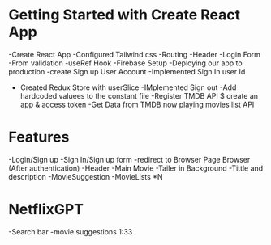# Getting Started with Create React App
-Create React App
-Configured Tailwind css
-Routing 
-Header 
-Login Form
-From validation
-useRef Hook
-Firebase Setup
-Deploying our app to production
-create Sign up User Account
-Implemented Sign In user Id
- Created Redux Store with userSlice 
-IMplemented Sign out
-Add hardcoded valuees to the constant file
-Register TMDB API $ create an app & access token
-Get Data from TMDB now playing movies list API

# Features
-Login/Sign up
   -Sign In/Sign up form
   -redirect to Browser Page
Browser (After authentication)
  -Header
  -Main Movie
      -Tailer in Background
      -Tittle and description
      -MovieSuggestion
         -MovieLists *N

# NetflixGPT
  -Search bar
  -movie suggestions
  1:33


